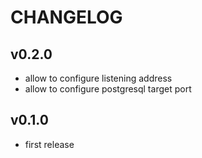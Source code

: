 # CHANGELOG

## v0.2.0

* allow to configure listening address
* allow to configure postgresql target port

## v0.1.0

* first release
